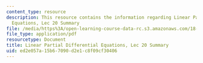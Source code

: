 ```yaml
---
content_type: resource
description: This resource contains the information regarding Linear Partial Differential
  Equations, Lec 20 Summary
file: /media/https%3A/open-learning-course-data-rc.s3.amazonaws.com/18-303-linear-partial-differential-equations-analysis-and-numerics-fall-2014/ed2e057a15b67090d2e1c8f09cf30406_MIT18_303F14_Lecture20.pdf
file_type: application/pdf
resourcetype: Document
title: Linear Partial Differential Equations, Lec 20 Summary
uid: ed2e057a-15b6-7090-d2e1-c8f09cf30406
---
```

